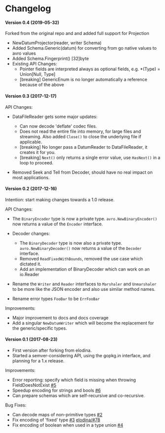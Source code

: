# Changelog

#### Version 0.4 (2019-05-32)

Forked from the original repo and and added full support for Projection

- NewDatumProjector(reader, writer Schema)
- Added Schema.Generic(datum) for converting from go native values to avro values
- Added Schema.Fingerprint() [32]byte
- Existing API Changes:
    - Pointer fields are interpreted always as optional fields, e.g. *(Type) = Union[Null, Type]
    - [breaking] GenericEnum is no longer automatically a reference because of the above
    
#### Version 0.3 (2017-12-17)

API Changes:

 - DataFileReader gets some major updates:

   - Can now decode 'deflate' codec files.
   - Does not read the entire file into memory, for large files and streaming.
     Also added `Close()` to close the underlying file if applicable.
   - [breaking] No longer pass a DatumReader to DataFileReader, it creates it for you.
   - [breaking] `Next()` only returns a single error value, use `HasNext()` in a
     loop to proceed.

 - Removed Seek and Tell from Decoder, should have no real impact on most applications.

#### Version 0.2 (2017-12-16)

Intention: start making changes towards a 1.0 release.

API Changes:
 - The `BinaryEncoder` type is now a private type. `avro.NewBinaryEncoder()`
   now returns a value of the `Encoder` interface.
 - Decoder changes:

   - The `BinaryDecoder` type is now also a private type. `avro.NewBinaryDecoder()`
     now returns a value of the `Decoder` interface.
   - Removed `ReadFixedWithBounds`, removed the use case which dictated it.
   - Add an implementation of BinaryDecoder which can work on an io.Reader

 - Rename the `Writer` and `Reader` interfaces to `Marshaler` and `Unmarshaler` to
   be more like the JSON encoder and also use similar method names.
 - Rename error types `FooBar` to be `ErrFooBar`

Improvements:
 - Major improvement to docs and docs coverage
 - Add a singular `NewDatumWriter` which will become the replacement for the generic/specific types.


#### Version 0.1 (2017-08-23)

 - First version after forking from elodina.
 - Started a semver-considering API, using the gopkg.in interface,
   and planning for a 1.x release.

Improvements:
 - Error reporting: specify which field is missing when throwing FieldDoesNotExist
   [#5](https://github.com/go-avro/avro/pull/5)
 - Speedup encoding for strings and bools
   [#6](https://github.com/go-avro/avro/pull/6)
 - Can prepare schemas which are self-recursive and co-recursive.

Bug Fixes:
 - Can decode maps of non-primitive types [#2](https://github.com/go-avro/avro/pull/2)
 - Fix encoding of 'fixed' type [#3](https://github.com/go-avro/avro/pull/3) [elodina/#78](https://github.com/elodina/go-avro/issues/78)
 - Fix encoding of boolean when used in a type union [#4](https://github.com/go-avro/avro/pull/4)
